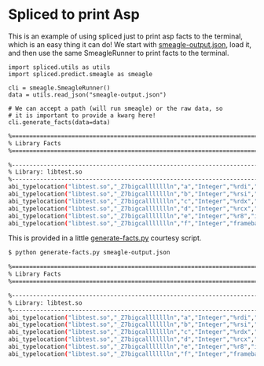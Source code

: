 # Spliced to print Asp

This is an example of using spliced just to print asp facts to the terminal,
which is an easy thing it can do! We start with [smeagle-output.json](smeagle-output.json),
load it, and then use the same SmeagleRunner to print facts to the terminal.

```pythonb
import spliced.utils as utils
import spliced.predict.smeagle as smeagle

cli = smeagle.SmeagleRunner()
data = utils.read_json("smeagle-output.json")

# We can accept a path (will run smeagle) or the raw data, so
# it is important to provide a kwarg here!
cli.generate_facts(data=data)
```
```bash
%============================================================================
% Library Facts
%============================================================================

%----------------------------------------------------------------------------
% Library: libtest.so
%----------------------------------------------------------------------------
abi_typelocation("libtest.so","_Z7bigcallllllln","a","Integer","%rdi","import","0").
abi_typelocation("libtest.so","_Z7bigcallllllln","b","Integer","%rsi","import","0").
abi_typelocation("libtest.so","_Z7bigcallllllln","c","Integer","%rdx","import","0").
abi_typelocation("libtest.so","_Z7bigcallllllln","d","Integer","%rcx","import","0").
abi_typelocation("libtest.so","_Z7bigcallllllln","e","Integer","%r8","import","0").
abi_typelocation("libtest.so","_Z7bigcallllllln","f","Integer","framebase+8","import","0").
```

This is provided in a little [generate-facts.py](generate-facts.py) courtesy script.

```bash
$ python generate-facts.py smeagle-output.json
```
```bash
%============================================================================
% Library Facts
%============================================================================

%----------------------------------------------------------------------------
% Library: libtest.so
%----------------------------------------------------------------------------
abi_typelocation("libtest.so","_Z7bigcallllllln","a","Integer","%rdi","import","0").
abi_typelocation("libtest.so","_Z7bigcallllllln","b","Integer","%rsi","import","0").
abi_typelocation("libtest.so","_Z7bigcallllllln","c","Integer","%rdx","import","0").
abi_typelocation("libtest.so","_Z7bigcallllllln","d","Integer","%rcx","import","0").
abi_typelocation("libtest.so","_Z7bigcallllllln","e","Integer","%r8","import","0").
abi_typelocation("libtest.so","_Z7bigcallllllln","f","Integer","framebase+8","import","0").
```
